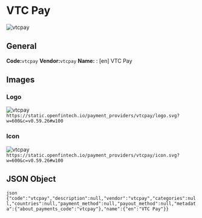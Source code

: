 # VTC Pay 
![vtcpay](https://static.openfintech.io/payment_providers/vtcpay/logo.svg?w=600&c=v0.59.26#w100) 
## General 
**Code:**`vtcpay` 
**Vendor:**`vtcpay` 
**Name:** 
:	[en] VTC Pay 
## Images 
### Logo 
![vtcpay](https://static.openfintech.io/payment_providers/vtcpay/logo.svg?w=600&c=v0.59.26#w100) 
``` https://static.openfintech.io/payment_providers/vtcpay/logo.svg?w=600&c=v0.59.26#w100 ``` 
### Icon 
![vtcpay](https://static.openfintech.io/payment_providers/vtcpay/icon.svg?w=600&c=v0.59.26#w100) 
``` https://static.openfintech.io/payment_providers/vtcpay/icon.svg?w=600&c=v0.59.26#w100 ``` 
## JSON Object 
```json {"code":"vtcpay","description":null,"vendor":"vtcpay","categories":null,"countries":null,"payment_method":null,"payout_method":null,"metadata":{"about_payments_code":"vtcpay"},"name":{"en":"VTC Pay"}} ``` 
